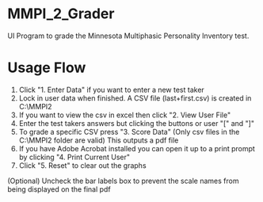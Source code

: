 # MMPI_2_Grader
UI Program to grade the Minnesota Multiphasic Personality Inventory test. 

# Usage Flow
1. Click "1. Enter Data" if you want to enter a new test taker
2. Lock in user data when finished. A CSV file (last+first.csv) is created in C:\MMPI2
3. If you want to view the csv in excel then click "2. View User File"
4. Enter the test takers answers but clicking the buttons or user "[" and "]"
5. To grade a specific CSV press "3. Score Data" (Only csv files in the C:\MMPI2 folder are valid) This outputs a pdf file
6. If you have Adobe Acrobat installed you can open it up to a print prompt by clicking "4. Print Current User"
7. Click "5. Reset" to clear out the graphs

(Optional)
Uncheck the bar labels box to prevent the scale names from being displayed on the final pdf
